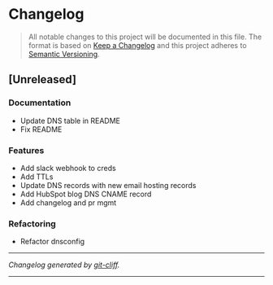 # Changelog

> All notable changes to this project will be documented in this file. The format is based on
[Keep a Changelog](http://keepachangelog.com/) and this project adheres to
[Semantic Versioning](http://semver.org/).

## [Unreleased]

### Documentation

- Update DNS table in README
- Fix README

### Features

- Add slack webhook to creds
- Add TTLs
- Update DNS records with new email hosting records
- Add HubSpot blog DNS CNAME record
- Add changelog and pr mgmt

### Refactoring

- Refactor dnsconfig

***
*Changelog generated by [git-cliff](https://github.com/orhun/git-cliff).*
***
